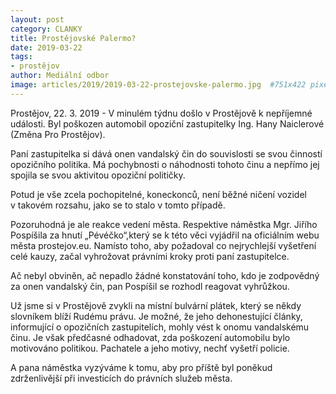 ```yaml
---
layout: post
category: CLANKY
title: Prostějovské Palermo?
date: 2019-03-22
tags: 
- prostějov
author: Mediální odbor
image: articles/2019/2019-03-22-prostejovske-palermo.jpg  #751x422 pixelu
---
```

Prostějov, 22. 3. 2019 - V minulém týdnu došlo v Prostějově k nepříjemné události. Byl poškozen automobil opoziční zastupitelky Ing. Hany Naiclerové (Změna Pro Prostějov). 

Paní zastupitelka si dává onen vandalský čin do souvislosti se svou činností opozičního politika. Má pochybnosti o náhodnosti tohoto činu a nepřímo jej spojila se svou aktivitou opoziční političky.

Potud je vše zcela pochopitelné, koneckonců, není běžné ničení vozidel v takovém rozsahu, jako se to stalo v tomto případě.

Pozoruhodná je ale reakce vedení města. Respektive náměstka Mgr. Jiřího Pospíšila za hnutí „Pévéčko“,který se k této věci vyjádřil na oficiálním webu města prostejov.eu. Namísto toho, aby požadoval co nejrychlejší vyšetření celé kauzy, začal vyhrožovat právními kroky proti paní zastupitelce. 

Ač nebyl obviněn, ač nepadlo žádné konstatování toho, kdo je zodpovědný za onen vandalský čin, pan Pospíšil se rozhodl reagovat vyhrůžkou. 

Už jsme si v Prostějově zvykli na místní bulvární plátek, který se někdy slovníkem blíží Rudému právu. Je možné, že jeho dehonestující články, informující o opozičních zastupitelích, mohly vést k onomu vandalskému činu. Je však předčasné odhadovat, zda poškození automobilu bylo motivováno politikou. Pachatele a jeho motivy, nechť vyšetří policie. 

A pana náměstka vyzýváme k tomu, aby pro příště byl poněkud zdrženlivější při investicích do právních služeb města.